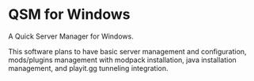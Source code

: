 # QSM for Windows

A Quick Server Manager for Windows.

This software plans to have basic server management and configuration, 
mods/plugins management with modpack installation, java installation management, 
and playit.gg tunneling integration.
